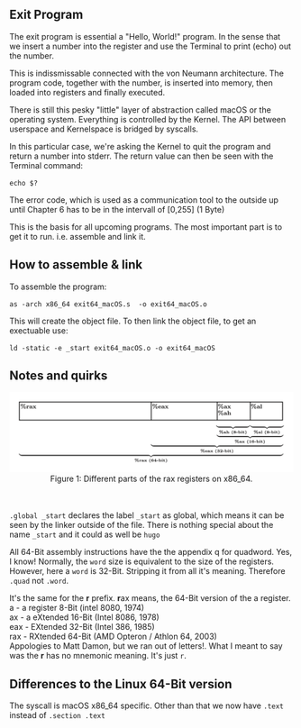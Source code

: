 ## Exit Program
The exit program is essential a "Hello, World!" program. In the sense that
we insert a number into the register and use the Terminal to print (echo)
out the number.

This is indissmissable connected with the von Neumann architecture. The
program code, together with the number, is inserted into memory,
then loaded into registers and finally executed.

There is still this pesky "little" layer of abstraction called macOS or
the operating system. Everything is controlled by the Kernel.
The API between userspace and Kernelspace is bridged by syscalls.

In this particular case, we're asking the Kernel to quit the program
and return a number into stderr. The return value can then be seen
with the Terminal command:
```
echo $?
```

The error code, which is used as a communication tool to the outside
up until Chapter 6 has to be in the intervall of [0,255] (1 Byte)

This is the basis for all upcoming programs. 
The most important part is to get it to run. i.e. assemble
and link it.

## How to assemble & link
To assemble the program:
```
as -arch x86_64 exit64_macOS.s  -o exit64_macOS.o
```
This will create the object file. 
To then link the object file, to get an exectuable use:
```
ld -static -e _start exit64_macOS.o -o exit64_macOS
```

## Notes and quirks

<div align=center>
  <img src="https://raw.githubusercontent.com/MarekSchiffer/pgu/main/macOS_x86/01.%20Chapter%203%20-%20exit/.assets/x86_64_Registers.png" alt="ra" width="600">
  <figcaption>Figure 1: Different parts of the rax registers on x86_64.</figcaption>
   <br> <br>
</div>

`.global _start` declares the label `_start` as global, which
means it can be seen by the linker outside of the file. There
is nothing special about the name `_start` and it could as
well be `hugo`

All 64-Bit assembly instructions have the the appendix q for quadword. Yes, I know!  Normally, the `word` size is equivalent to the size of the registers.  However, here a `word` is 32-Bit. Stripping it from all it's meaning. Therefore `.quad` not `.word`.

It's the same for the **r** prefix. **r**ax means, the 64-Bit version of the a register.  
a - a register 8-Bit (intel 8080, 1974)  
ax - a eXtended 16-Bit (Intel 8086, 1978)  
eax - EXtended 32-Bit (Intel 386, 1985)  
rax - RXtended 64-Bit (AMD Opteron / Athlon 64, 2003)  
Appologies to Matt Damon, but we ran out of letters!.
What I meant to say was the **r** has no mnemonic meaning. It's just `r`.

## Differences to the Linux 64-Bit version
The syscall is macOS x86_64 specific. Other than that we
now have `.text` instead of `.section .text`


